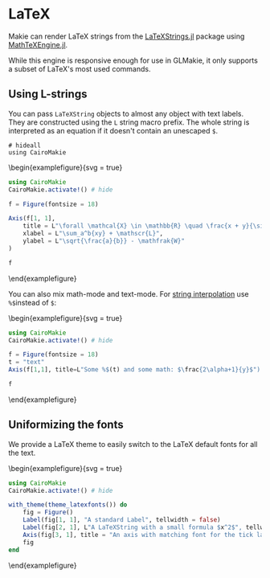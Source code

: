 # LaTeX

Makie can render LaTeX strings from the [LaTeXStrings.jl](https://github.com/stevengj/LaTeXStrings.jl) package using [MathTeXEngine.jl](https://github.com/Kolaru/MathTeXEngine.jl/).

While this engine is responsive enough for use in GLMakie, it only supports a subset of LaTeX's most used commands.

## Using L-strings

You can pass `LaTeXString` objects to almost any object with text labels. They are constructed using the `L` string macro prefix.
The whole string is interpreted as an equation if it doesn't contain an unescaped `$`.


```!
# hideall
using CairoMakie
```

\begin{examplefigure}{svg = true}
```julia
using CairoMakie
CairoMakie.activate!() # hide

f = Figure(fontsize = 18)

Axis(f[1, 1],
    title = L"\forall \mathcal{X} \in \mathbb{R} \quad \frac{x + y}{\sin(k^2)}",
    xlabel = L"\sum_a^b{xy} + \mathscr{L}",
    ylabel = L"\sqrt{\frac{a}{b}} - \mathfrak{W}"
)

f
```
\end{examplefigure}

You can also mix math-mode and text-mode.
For [string interpolation](https://docs.julialang.org/en/v1/manual/strings/#string-interpolation) use `%$`instead of `$`:

\begin{examplefigure}{svg = true}
```julia
using CairoMakie
CairoMakie.activate!() # hide

f = Figure(fontsize = 18)
t = "text"
Axis(f[1,1], title=L"Some %$(t) and some math: $\frac{2\alpha+1}{y}$")

f
```
\end{examplefigure}

## Uniformizing the fonts

We provide a LaTeX theme to easily switch to the LaTeX default fonts for all the text.

\begin{examplefigure}{svg = true}
```julia
using CairoMakie
CairoMakie.activate!() # hide

with_theme(theme_latexfonts()) do
    fig = Figure()
    Label(fig[1, 1], "A standard Label", tellwidth = false)
    Label(fig[2, 1], L"A LaTeXString with a small formula $x^2$", tellwidth = false)
    Axis(fig[3, 1], title = "An axis with matching font for the tick labels")
    fig
end
```
\end{examplefigure}
